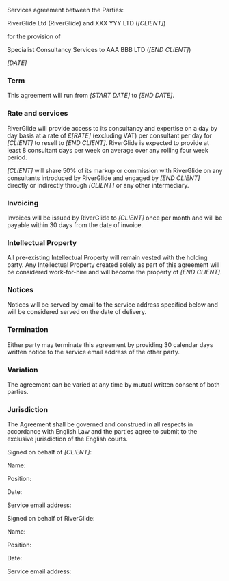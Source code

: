 Services agreement between the Parties:

RiverGlide Ltd (RiverGlide) and XXX YYY LTD (*[CLIENT]*)

for the provision of

Specialist Consultancy Services to AAA BBB LTD (*[END CLIENT]*)

*[DATE]*

### Term
This agreement will run from *[START DATE]* to *[END DATE]*.

### Rate and services
RiverGlide will provide access to its consultancy and expertise on a day by day basis at a rate of £*[RATE]* (excluding VAT) per consultant per day for *[CLIENT]* to resell to *[END CLIENT]*. RiverGlide is expected to provide at least 8 consultant days per week on average over any rolling four week period.

*[CLIENT]* will share 50% of its markup or commission with RiverGlide on any consultants introduced by RiverGlide and engaged by *[END CLIENT]* directly or indirectly through *[CLIENT]* or any other intermediary.

### Invoicing
Invoices will be issued by RiverGlide to *[CLIENT]* once per month and will be payable within 30 days from the date of invoice.

### Intellectual Property
All pre-existing Intellectual Property will remain vested with the holding party. 
Any Intellectual Property created solely as part of this agreement will be considered work-for-hire and will become the property of *[END CLIENT]*.

### Notices
Notices will be served by email to the service address specified below and will be considered served on the date of delivery.

### Termination
Either party may terminate this agreement by providing 30 calendar days written notice to the service email address of the other party.

### Variation
The agreement can be varied at any time by mutual written consent of both parties.

### Jurisdiction
The Agreement shall be governed and construed in all respects in accordance with English Law and the parties agree to submit to the exclusive jurisdiction of the English courts.


Signed on behalf of *[CLIENT]*:

Name:

Position:

Date:

Service email address:

Signed on behalf of RiverGlide:

Name:

Position:

Date:

Service email address:

